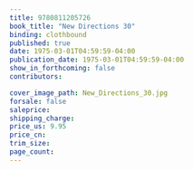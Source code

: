 ```yaml
---
title: 9780811205726
book_title: "New Directions 30"
binding: clothbound
published: true
date: 1975-03-01T04:59:59-04:00
publication_date: 1975-03-01T04:59:59-04:00
show_in_forthcoming: false
contributors:

cover_image_path: New_Directions_30.jpg
forsale: false
saleprice:
shipping_charge:
price_us: 9.95
price_cn:
trim_size:
page_count:
---
```


